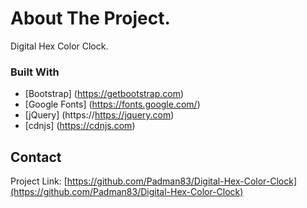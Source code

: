 # About The Project.
Digital Hex Color Clock.




### Built With 
* [Bootstrap] (https://getbootstrap.com)
* [Google Fonts] (https://fonts.google.com/)
* [jQuery] (https://https://jquery.com)
* [cdnjs] (https://cdnjs.com)

## Contact

Project Link: [https://github.com/Padman83/Digital-Hex-Color-Clock](https://github.com/Padman83/Digital-Hex-Color-Clock)
